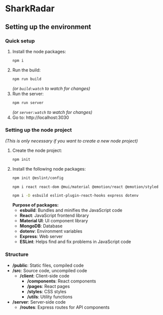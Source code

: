 # SharkRadar

## Setting up the environment

### Quick setup

1. Install the node packages:
    ```bash
    npm i
    ```
2. Run the build:
    ```bash
    npm run build
    ```
    *(or `build:watch` to watch for changes)*
3. Run the server:
    ```bash
    npm run server
    ```
    *(or `server:watch` to watch for changes)*
4. Go to: http://localhost:3030

### Setting up the node project

*(This is only necessary if you want to create a new node project)*

1. Create the node project:
    ```bash
    npm init
    ```
2. Install the following node packages:
    ```bash
    npm init @eslint/config
    ```
    ```bash
    npm i react react-dom @mui/material @emotion/react @emotion/styled mongodb
    ```
    ```bash
    npm i -D esbuild eslint-plugin-react-hooks express dotenv
    ```
    **Purpose of packages:**
    - **esbuild**: Bundles and minifies the JavaScript code
    - **React**: JavaScript frontend library
    - **Material UI**: UI component library
    - **MongoDB**: Database
    - **dotenv**: Environment variables
    - **Express**: Web server
    - **ESLint**: Helps find and fix problems in JavaScript code

### Structure

- **/public**: Static files, compiled code
- **/src**: Source code, uncompiled code
    - **/client**: Client-side code
        - **/components**: React components
        - **/pages**: React pages
        - **/styles**: CSS styles
        - **/utils**: Utility functions
- **/server**: Server-side code
    - **/routes**: Express routes for API components
